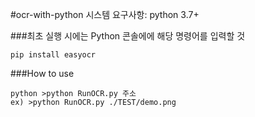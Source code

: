 #ocr-with-python
시스템 요구사항: python 3.7+ 

###최초 실행 시에는 Python 콘솔에에 해당 명령어를 입력할 것
````
pip install easyocr
````


###How to use
````
python >python RunOCR.py 주소
ex) >python RunOCR.py ./TEST/demo.png
````



